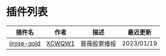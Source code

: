 # 插件列表


| 插件名                                        | 作者 | 描述 | 最近更新 |
|--------------------------------------------| --- | --- | --- |
| [iirose-gold](/data/iirose_gold/README.md) | [XCWQW1](https://github.com/XCWQW1) | 蔷薇股票播报 | 2023/01/19 |